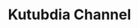 ---
title: "Kutubdia Channel"
title_bn: "কুতুবদিয়া চ্যানেল"
description: "Kutubdia channel is a river valley. It starts from the Kutubdia island and both sides are connected to the Bay of Bengal.  The total length of the river is 24 km."
---